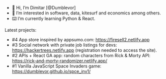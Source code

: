 - 👋 Hi, I’m Dimitar [@Dumblevor]
- 🤔 I’m interested in software, data, kitesurf and economics among others. 
- ⌨️ I’m currently learning Python & React.

Latest projects:
- #4 App store inspired by appsumo.com: https://firesell2.netlify.app
- #3 Social network with private job listings for devs: https://hackertrees.netlify.app (registration needed to access the site).
- #2 APIs + React GA app: random characters from Rick & Morty API: https://rick-and-morty-randomizer.netlify.app/
- #1 Vanilla JavaScript Space Invaders game: https://dumblevor.github.io/spce_inv1/

<!---
Dumblevor/Dumblevor is a ✨ special ✨ repository because its `README.md` (this file) appears on your GitHub profile.
You can click the Preview link to take a look at your changes.
--->
